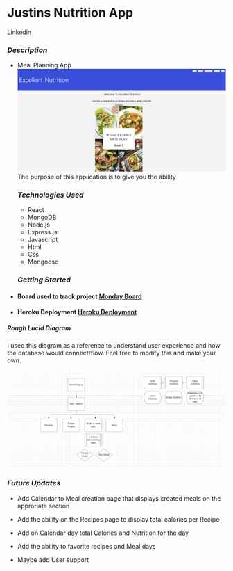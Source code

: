 # Justins Nutrition App

[Linkedin](https://www.linkedin.com/in/jjunious/)

### **_Description_**

- Meal Planning App
  ![Meal-Plan](/Images/Screen%20Shot%202022-10-28%20at%2012.05.55%20PM.png 'Text to show on mouseover')
  The purpose of this application is to give you the ability

  ### **_Technologies Used_**

  - React
  - MongoDB
  - Node.js
  - Express.js
  - Javascript
  - Html
  - Css
  - Mongoose

  ### **_Getting Started_**

- #### Board used to track project [Monday Board](https://view.monday.com/3399388922-7248cbd95601e76bf4d3227d5d8c5af0?r=use1)

- #### Heroku Deployment [Heroku Deployment](https://justins-nutrition-app.herokuapp.com/)

##### **_Rough Lucid Diagram_**

I used this diagram as a reference to understand user experience and how the database would connect/flow.
Feel free to modify this and make your own.

![Hierarchy](/Images/Screen%20Shot%202022-10-28%20at%2012.19.47%20PM.png)

### **_Future Updates_**

- Add Calendar to Meal creation page that displays created meals on the approriate section

- Add the ability on the Recipes page to display total calories per Recipe

- Add on Calendar day total Calories and Nutrition for the day

- Add the ability to favorite recipes and Meal days

- Maybe add User support
